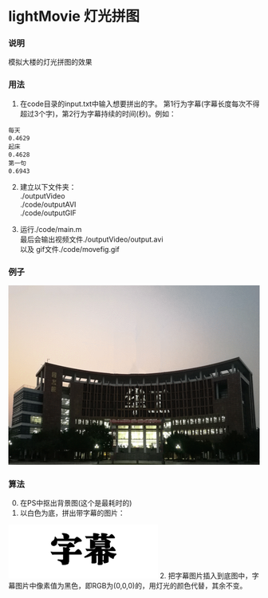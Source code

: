 # lightMovie 灯光拼图

### 说明
模拟大楼的灯光拼图的效果

### 用法
1. 在code目录的input.txt中输入想要拼出的字。
第1行为字幕(字幕长度每次不得超过3个字)，第2行为字幕持续的时间(秒)。例如：
```
每天
0.4629
起床
0.4628
第一句
0.6943
```

2. 建立以下文件夹：  
./outputVideo  
./code/outputAVI  
./code/outputGIF  

3. 运行./code/main.m  
最后会输出视频文件./outputVideo/output.avi  
以及 gif文件./code/movefig.gif

### 例子
<img src="./code/movefig.gif" height="360" width="640">  

### 算法

0. 在PS中抠出背景图(这个是最耗时的)  
1. 以白色为底，拼出带字幕的图片：  
<img src="./docs/字幕图片.png" height="108" width="300">  
2. 把字幕图片插入到底图中，字幕图片中像素值为黑色，即RGB为(0,0,0)的，用灯光的颜色代替，其余不变。

